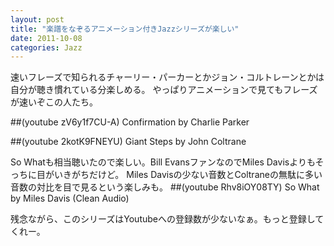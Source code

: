 ```yaml
---
layout: post
title: "楽譜をなぞるアニメーション付きJazzシリーズが楽しい"
date: 2011-10-08
categories: Jazz
---
```

速いフレーズで知られるチャーリー・パーカーとかジョン・コルトレーンとかは自分が聴き慣れている分楽しめる。
やっぱりアニメーションで見てもフレーズが速いぞこの人たち。

 ##(youtube zV6y1f7CU-A)  Confirmation by Charlie Parker

 ##(youtube 2kotK9FNEYU)  Giant Steps by John Coltrane

So Whatも相当聴いたので楽しい。Bill EvansファンなのでMiles Davisよりもそっちに目がいきがちだけど。
Miles Davisの少ない音数とColtraneの無駄に多い音数の対比を目で見るという楽しみも。
 ##(youtube Rhv8iOY08TY)  So What by Miles Davis (Clean Audio)

残念ながら、このシリーズはYoutubeへの登録数が少ないなぁ。もっと登録してくれー。
